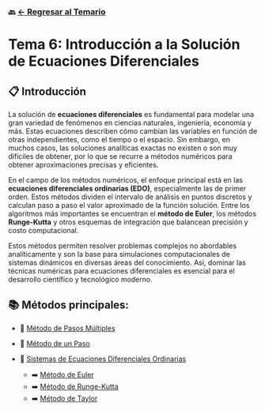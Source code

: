 ### 🔙 [<- Regresar al Temario](https://github.com/Juan200519287393u83/Metodos_Numericos/tree/main)

# Tema 6: Introducción a la Solución de Ecuaciones Diferenciales

## 📋 Introducción

La solución de **ecuaciones diferenciales** es fundamental para modelar una gran variedad de fenómenos en ciencias naturales, ingeniería, economía y más. Estas ecuaciones describen cómo cambian las variables en función de otras independientes, como el tiempo o el espacio. Sin embargo, en muchos casos, las soluciones analíticas exactas no existen o son muy difíciles de obtener, por lo que se recurre a métodos numéricos para obtener aproximaciones precisas y eficientes.

En el campo de los métodos numéricos, el enfoque principal está en las **ecuaciones diferenciales ordinarias (EDO)**, especialmente las de primer orden. Estos métodos dividen el intervalo de análisis en puntos discretos y calculan paso a paso el valor aproximado de la función solución. Entre los algoritmos más importantes se encuentran el **método de Euler**, los métodos **Runge-Kutta** y otros esquemas de integración que balancean precisión y costo computacional.

Estos métodos permiten resolver problemas complejos no abordables analíticamente y son la base para simulaciones computacionales de sistemas dinámicos en diversas áreas del conocimiento. Así, dominar las técnicas numéricas para ecuaciones diferenciales es esencial para el desarrollo científico y tecnológico moderno.

## 📚 Métodos principales:

* 🔹 [Método de Pasos Múltiples](https://github.com/Juan200519287393u83/Metodos_Numericos/blob/main/T6%20-%20Soluci%C3%B3n%20de%20Ecuaciones%20Diferenciales/M%C3%A9todo%20de%20Pasos%20M%C3%BAltiples.md)
* 🔹 [Método de un Paso](https://github.com/Juan200519287393u83/Metodos_Numericos/blob/main/T6%20-%20Soluci%C3%B3n%20de%20Ecuaciones%20Diferenciales/M%C3%A9todo%20de%20un%20Paso.md)
* 🔹 [Sistemas de Ecuaciones Diferenciales Ordinarias](https://github.com/Juan200519287393u83/Metodos_Numericos/blob/main/T6%20-%20Soluci%C3%B3n%20de%20Ecuaciones%20Diferenciales/Sistemas%20de%20Ecuaciones%20Diferenciales%20Ordinarias/Introducci%C3%B3n%20a%20los%20SIstemas%20de%20Ecuaciones%20Diferenciales%20Ordinarias.md)

  * ➡️ [Método de Euler](https://github.com/Juan200519287393u83/Metodos_Numericos/blob/main/T6%20-%20Soluci%C3%B3n%20de%20Ecuaciones%20Diferenciales/Sistemas%20de%20Ecuaciones%20Diferenciales%20Ordinarias/M%C3%A9todo%20de%20Euler.md)
  * ➡️ [Método de Runge-Kutta](https://github.com/Juan200519287393u83/Metodos_Numericos/blob/main/T6%20-%20Soluci%C3%B3n%20de%20Ecuaciones%20Diferenciales/Sistemas%20de%20Ecuaciones%20Diferenciales%20Ordinarias/M%C3%A9todo%20de%20Runge-Kutta.md)
  * ➡️ [Método de Taylor](https://github.com/Juan200519287393u83/Metodos_Numericos/blob/main/T6%20-%20Soluci%C3%B3n%20de%20Ecuaciones%20Diferenciales/Sistemas%20de%20Ecuaciones%20Diferenciales%20Ordinarias/M%C3%A9todo%20de%20Taylor.md)
